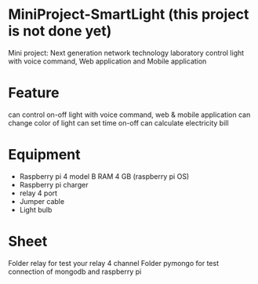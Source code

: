 # MiniProject-SmartLight (this project is not done yet)
Mini project: Next generation network technology laboratory
control light with voice command, Web application and Mobile application

# Feature
can control on-off light with voice command, web & mobile application
can change color of light
can set time on-off
can calculate electricity bill

# Equipment
  - Raspberry pi 4 model B RAM 4 GB (raspberry pi OS)
  - Raspberry pi charger
  - relay 4 port
  - Jumper cable
  - Light bulb

# Sheet
Folder relay for test your relay 4 channel
Folder pymongo for test connection of mongodb and raspberry pi
